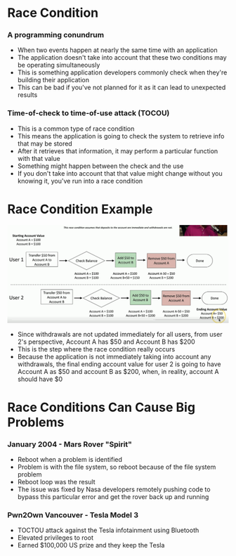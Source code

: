 # Race Condition
### A programming conundrum
- When two events happen at nearly the same time with an application
- The application doesn't take into account that these two conditions may be operating simultaneously
- This is something application developers commonly check when they're building their application
- This can be bad if you've not planned for it as it can lead to unexpected results
### Time-of-check to time-of-use attack (TOCOU)
- This is a common type of race condition
- This means the application is going to check the system to retrieve info that may be stored
- After it retrieves that information, it may perform a particular function with that value
- Something might happen between the check and the use
- If you don't take into account that that value might change without you knowing it, you've run into a race condition
# Race Condition Example
![](attachments/f9c8fccdfd598118ce94f737dc6d5d9f.png)
- Since withdrawals are not updated immediately for all users, from user 2's perspective, Account A has $50 and Account B has $200
- This is the step where the race condition really occurs
- Because the application is not immediately taking into account any withdrawals, the final ending account value for user 2 is going to have Account A as $50 and account B as $200, when, in reality, account A should have $0
# Race Conditions Can Cause Big Problems
### January 2004 - Mars Rover "Spirit"
- Reboot when a problem is identified
- Problem is with the file system, so reboot because of the file system problem
- Reboot loop was the result
- The issue was fixed by Nasa developers remotely pushing code to bypass this particular error and get the rover back up and running
### Pwn2Own Vancouver - Tesla Model 3
- TOCTOU attack against the Tesla infotainment using Bluetooth
- Elevated privileges to root
- Earned $100,000 US prize and they keep the Tesla